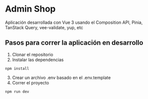 # Admin Shop

Aplicación desarrollada con Vue 3 usando el Composition API, Pinia, TanStack Query, vee-validate, yup, etc

## Pasos para correr la aplicación en desarrollo

1. Clonar el repositorio
2. Instalar las dependencias

```
npm install
```

3. Crear un archivo .env basado en el .env.template
4. Correr el proyecto

```
npm run dev
```
